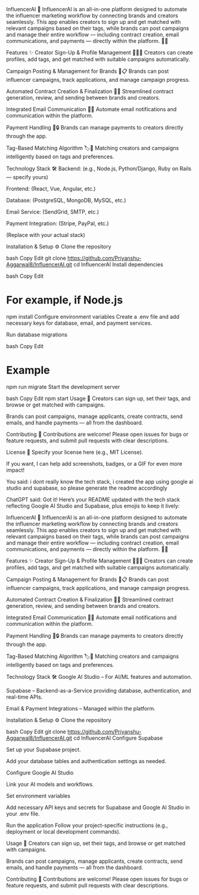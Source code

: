 InfluencerAI 🚀
InfluencerAI is an all-in-one platform designed to automate the influencer marketing workflow by connecting brands and creators seamlessly. This app enables creators to sign up and get matched with relevant campaigns based on their tags, while brands can post campaigns and manage their entire workflow — including contract creation, email communications, and payments — directly within the platform. 🎯🤝

Features ✨
Creator Sign-Up & Profile Management 👩‍💻📝
Creators can create profiles, add tags, and get matched with suitable campaigns automatically.

Campaign Posting & Management for Brands 📢📋
Brands can post influencer campaigns, track applications, and manage campaign progress.

Automated Contract Creation & Finalization 📝✅
Streamlined contract generation, review, and sending between brands and creators.

Integrated Email Communication 📧🔔
Automate email notifications and communication within the platform.

Payment Handling 💸🔒
Brands can manage payments to creators directly through the app.

Tag-Based Matching Algorithm 🏷️🤖
Matching creators and campaigns intelligently based on tags and preferences.

Technology Stack 🛠️
Backend: (e.g., Node.js, Python/Django, Ruby on Rails — specify yours)

Frontend: (React, Vue, Angular, etc.)

Database: (PostgreSQL, MongoDB, MySQL, etc.)

Email Service: (SendGrid, SMTP, etc.)

Payment Integration: (Stripe, PayPal, etc.)

(Replace with your actual stack)

Installation & Setup ⚙️
Clone the repository

bash
Copy
Edit
git clone https://github.com/Priyanshu-Aggarwal8/InfluencerAI.git
cd InfluencerAI
Install dependencies

bash
Copy
Edit
# For example, if Node.js
npm install
Configure environment variables
Create a .env file and add necessary keys for database, email, and payment services.

Run database migrations

bash
Copy
Edit
# Example
npm run migrate
Start the development server

bash
Copy
Edit
npm start
Usage 🚀
Creators can sign up, set their tags, and browse or get matched with campaigns.

Brands can post campaigns, manage applicants, create contracts, send emails, and handle payments — all from the dashboard.

Contributing 🤝
Contributions are welcome! Please open issues for bugs or feature requests, and submit pull requests with clear descriptions.

License 📄
Specify your license here (e.g., MIT License).

If you want, I can help add screenshots, badges, or a GIF for even more impact!




You said:
i dont really know the tech stack, i created the app using google ai studio and supabase, so please generate the readme accordingly 


ChatGPT said:
Got it! Here’s your README updated with the tech stack reflecting Google AI Studio and Supabase, plus emojis to keep it lively:

InfluencerAI 🚀
InfluencerAI is an all-in-one platform designed to automate the influencer marketing workflow by connecting brands and creators seamlessly. This app enables creators to sign up and get matched with relevant campaigns based on their tags, while brands can post campaigns and manage their entire workflow — including contract creation, email communications, and payments — directly within the platform. 🎯🤝

Features ✨
Creator Sign-Up & Profile Management 👩‍💻📝
Creators can create profiles, add tags, and get matched with suitable campaigns automatically.

Campaign Posting & Management for Brands 📢📋
Brands can post influencer campaigns, track applications, and manage campaign progress.

Automated Contract Creation & Finalization 📝✅
Streamlined contract generation, review, and sending between brands and creators.

Integrated Email Communication 📧🔔
Automate email notifications and communication within the platform.

Payment Handling 💸🔒
Brands can manage payments to creators directly through the app.

Tag-Based Matching Algorithm 🏷️🤖
Matching creators and campaigns intelligently based on tags and preferences.

Technology Stack 🛠️
Google AI Studio – For AI/ML features and automation.

Supabase – Backend-as-a-Service providing database, authentication, and real-time APIs.

Email & Payment Integrations – Managed within the platform.

Installation & Setup ⚙️
Clone the repository

bash
Copy
Edit
git clone https://github.com/Priyanshu-Aggarwal8/InfluencerAI.git
cd InfluencerAI
Configure Supabase

Set up your Supabase project.

Add your database tables and authentication settings as needed.

Configure Google AI Studio

Link your AI models and workflows.

Set environment variables

Add necessary API keys and secrets for Supabase and Google AI Studio in your .env file.

Run the application
Follow your project-specific instructions (e.g., deployment or local development commands).

Usage 🚀
Creators can sign up, set their tags, and browse or get matched with campaigns.

Brands can post campaigns, manage applicants, create contracts, send emails, and handle payments — all from the dashboard.

Contributing 🤝
Contributions are welcome! Please open issues for bugs or feature requests, and submit pull requests with clear descriptions.
